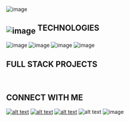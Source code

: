 ![image](https://user-images.githubusercontent.com/84743905/174509202-a070c147-bb41-4174-aa01-510c6c7f4903.png)


<h2><img src="https://user-images.githubusercontent.com/84743905/174509202-a070c147-bb41-4174-aa01-510c6c7f4903.png" alt="image" align="middle"> TECHNOLOGIES</h2>

![image](https://user-images.githubusercontent.com/84743905/174512894-dd0c3ad2-f795-4c64-b8d0-edaecd00af07.png)
![image](https://user-images.githubusercontent.com/84743905/174512924-282de661-eca1-4945-8f38-37e0bcf6477c.png)
![image](https://user-images.githubusercontent.com/84743905/174512948-4a0a8ab3-ca87-43c3-8bcb-03104c0259a0.png)
![image](https://user-images.githubusercontent.com/84743905/174512999-aaa67643-9ed6-4cad-b8c0-0b5d15a7b8a6.png)



<h2>FULL STACK PROJECTS</h2>
<br>
<img src="https://camo.githubusercontent.com/0132c975e4782fd2d45a280683ef696f5a81e09a2475eefadbdcbb456fed2c63/68747470733a2f2f696d672e736869656c64732e696f2f62616467652f2d2546302539462541372541432532304d79253230576562736974652d303030" alt="" data-canonical-src="https://img.shields.io/badge/-%F0%9F%A7%AC%20My%20Website-000" style="max-width: 100%;">

<h2>CONNECT WITH ME</h2>

<!-- Please don't remove this: Grab your social icons from https://github.com/carlsednaoui/gitsocial -->

<!-- display the social media buttons in your README -->

[![alt text][6.1]][6]
[![alt text][1.1]][1]
[![alt text][2.1]][2]
![alt text][3.1]
![image](https://user-images.githubusercontent.com/84743905/174513198-4ec81118-8456-4336-85dd-3ea7f56a0a70.png)


[6.1]: http://i.imgur.com/0o48UoR.png (github icon with padding)
[1.1]: http://i.imgur.com/tXSoThF.png (twitter icon with padding)
[2.1]: http://i.imgur.com/P3YfQoD.png (facebook icon with padding)
[3.1]: https://i.imgur.com/SWgh5D6.png

[6]: http://www.github.com/shabiasaeed
[1]: http://www.twitter.com/ShabiaSaeed
[2]: http://www.facebook.com/shabia.saeed





<!-- ![Instagram](https://img.shields.io/badge/Instagram-12100E.svg?style=for-the-badge&logo=Instagram&logoColor=white) -->
